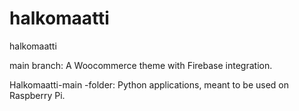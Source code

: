 # halkomaatti
 halkomaatti


main branch: A Woocommerce theme with Firebase integration.

Halkomaatti-main -folder: Python applications, meant to be used on Raspberry Pi.
